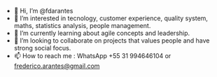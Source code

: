 - 👋 Hi, I’m @fdarantes
- 👀 I’m interested in tecnology, customer experience, quality system, maths, statistics analysis, people management.
- 🌱 I’m currently learning about agile concepts and leadership.
- 💞️ I’m looking to collaborate on projects that values people and have strong social focus.
- 📫 How to reach me : WhatsApp +55 31 994646104 or frederico.arantes@gmail.com

<!---
fdarantes/fdarantes is a ✨ special ✨ repository because its `README.md` (this file) appears on your GitHub profile.
You can click the Preview link to take a look at your changes.
--->
